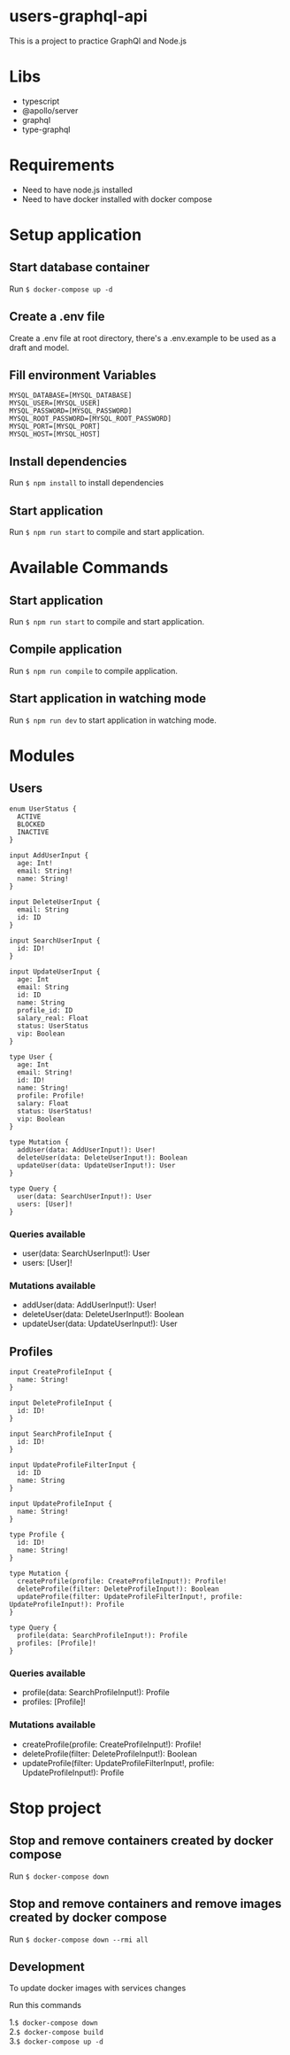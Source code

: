 # users-graphql-api

This is a project to practice GraphQl and Node.js

# Libs

- typescript
- @apollo/server
- graphql
- type-graphql

# Requirements

- Need to have node.js installed
- Need to have docker installed with docker compose

# Setup application

## Start database container

Run `$ docker-compose up -d`

## Create a .env file

Create a .env file at root directory, there's a .env.example to be used as a draft and model.

## Fill environment Variables

```
MYSQL_DATABASE=[MYSQL_DATABASE]
MYSQL_USER=[MYSQL_USER]
MYSQL_PASSWORD=[MYSQL_PASSWORD]
MYSQL_ROOT_PASSWORD=[MYSQL_ROOT_PASSWORD]
MYSQL_PORT=[MYSQL_PORT]
MYSQL_HOST=[MYSQL_HOST]
```

## Install dependencies

Run `$ npm install` to install dependencies

## Start application

Run `$ npm run start` to compile and start application.

# Available Commands

## Start application

Run `$ npm run start` to compile and start application.

## Compile application

Run `$ npm run compile` to compile application.

## Start application in watching mode

Run `$ npm run dev` to start application in watching mode.

# Modules

## Users

```
enum UserStatus {
  ACTIVE
  BLOCKED
  INACTIVE
}

input AddUserInput {
  age: Int!
  email: String!
  name: String!
}

input DeleteUserInput {
  email: String
  id: ID
}

input SearchUserInput {
  id: ID!
}

input UpdateUserInput {
  age: Int
  email: String
  id: ID
  name: String
  profile_id: ID
  salary_real: Float
  status: UserStatus
  vip: Boolean
}

type User {
  age: Int
  email: String!
  id: ID!
  name: String!
  profile: Profile!
  salary: Float
  status: UserStatus!
  vip: Boolean
}

type Mutation {
  addUser(data: AddUserInput!): User!
  deleteUser(data: DeleteUserInput!): Boolean
  updateUser(data: UpdateUserInput!): User
}

type Query {
  user(data: SearchUserInput!): User
  users: [User]!
}
```

### Queries available

- user(data: SearchUserInput!): User
- users: [User]!

### Mutations available

- addUser(data: AddUserInput!): User!
- deleteUser(data: DeleteUserInput!): Boolean
- updateUser(data: UpdateUserInput!): User

## Profiles

```
input CreateProfileInput {
  name: String!
}

input DeleteProfileInput {
  id: ID!
}

input SearchProfileInput {
  id: ID!
}

input UpdateProfileFilterInput {
  id: ID
  name: String
}

input UpdateProfileInput {
  name: String!
}

type Profile {
  id: ID!
  name: String!
}

type Mutation {
  createProfile(profile: CreateProfileInput!): Profile!
  deleteProfile(filter: DeleteProfileInput!): Boolean
  updateProfile(filter: UpdateProfileFilterInput!, profile: UpdateProfileInput!): Profile
}

type Query {
  profile(data: SearchProfileInput!): Profile
  profiles: [Profile]!
}
```

### Queries available

- profile(data: SearchProfileInput!): Profile
- profiles: [Profile]!

### Mutations available

- createProfile(profile: CreateProfileInput!): Profile!
- deleteProfile(filter: DeleteProfileInput!): Boolean
- updateProfile(filter: UpdateProfileFilterInput!, profile: UpdateProfileInput!): Profile

# Stop project

## Stop and remove containers created by docker compose

Run `$ docker-compose down`

## Stop and remove containers and remove images created by docker compose

Run `$ docker-compose down --rmi all`

## Development

To update docker images with services changes

Run this commands

1.`$ docker-compose down`  
2.`$ docker-compose build`  
3.`$ docker-compose up -d`
